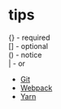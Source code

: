 # tips

{} - required  
[] - optional  
() - notice  
| - or

* [Git](/git.md)
* [Webpack](/webpack.md)
* [Yarn](/yarn.md)
